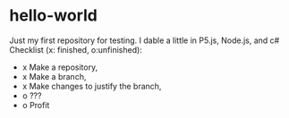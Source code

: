 # hello-world
Just my first repository for testing.
I dable a little in P5.js, Node.js, and c#
Checklist (x: finished, o:unfinished):
- x Make a repository,
- x Make a branch,
- x Make changes to justify the branch,
- o ???
- o Profit
